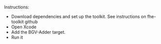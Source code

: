 Instructions:

- Download dependencies and set up the toolkit. See instructions on fhe-toolkit github
- Open Xcode
- Add the BGV-Adder target.
- Run it